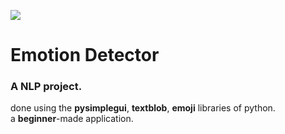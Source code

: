 ![](https://github.com/ZenTalonsZ/Text-emotion/blob/master/README/logo.png)
# Emotion Detector
### A NLP project.</br>
done using the **pysimplegui**, **textblob**, **emoji** libraries of python.</br>
a **beginner**-made application.
